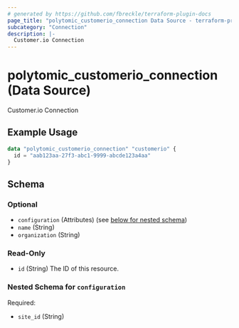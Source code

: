 ```yaml
---
# generated by https://github.com/fbreckle/terraform-plugin-docs
page_title: "polytomic_customerio_connection Data Source - terraform-provider-polytomic"
subcategory: "Connection"
description: |-
  Customer.io Connection
---
```


# polytomic_customerio_connection (Data Source)

Customer.io Connection

## Example Usage

```terraform
data "polytomic_customerio_connection" "customerio" {
  id = "aab123aa-27f3-abc1-9999-abcde123a4aa"
}
```

<!-- schema generated by tfplugindocs -->
## Schema

### Optional

- `configuration` (Attributes) (see [below for nested schema](#nestedatt--configuration))
- `name` (String)
- `organization` (String)

### Read-Only

- `id` (String) The ID of this resource.

<a id="nestedatt--configuration"></a>
### Nested Schema for `configuration`

Required:

- `site_id` (String)


